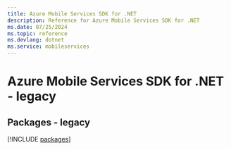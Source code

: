 ```yaml
---
title: Azure Mobile Services SDK for .NET
description: Reference for Azure Mobile Services SDK for .NET
ms.date: 07/25/2024
ms.topic: reference
ms.devlang: dotnet
ms.service: mobileservices
---
```

# Azure Mobile Services SDK for .NET - legacy
## Packages - legacy
[!INCLUDE [packages](mobile-services-index.md)]